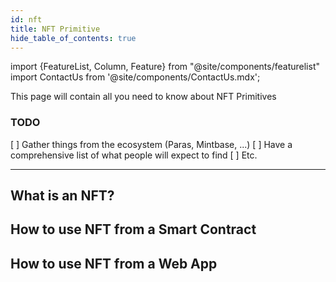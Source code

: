 ```yaml
---
id: nft
title: NFT Primitive
hide_table_of_contents: true
---
```

import {FeatureList, Column, Feature} from "@site/components/featurelist"
import ContactUs from '@site/components/ContactUs.mdx';

This page will contain all you need to know about NFT Primitives

### TODO

[ ] Gather things from the ecosystem (Paras, Mintbase, ...)
[ ] Have a comprehensive list of what people will expect to find
[ ] Etc.
 
---

## What is an NFT?

## How to use NFT from a Smart Contract

## How to use NFT from a Web App